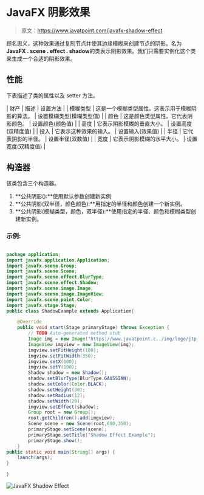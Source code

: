 # JavaFX 阴影效果

> 原文：<https://www.javatpoint.com/javafx-shadow-effect>

顾名思义，这种效果通过复制节点并使其边缘模糊来创建节点的阴影。名为**JavaFX . scene . effect . shadow**的类表示阴影效果。我们只需要实例化这个类来生成一个合适的阴影效果。

## 性能

下表描述了类的属性以及 setter 方法。

| 财产 | 描述 | 设置方法 |
| 模糊类型 | 这是一个模糊类型属性。这表示用于模糊阴影的算法。 | 设置模糊类型(模糊类型值) |
| 颜色 | 这是颜色类型属性。它代表阴影颜色。 | 设置颜色(颜色值) |
| 高度 | 它表示阴影模糊的垂直大小。 | 设置高度(双精度值) |
| 投入 | 它表示这种效果的输入。 | 设置输入(效果值) |
| 半径 | 它代表阴影的半径。 | 设置半径(双数值) |
| 宽度 | 它表示阴影模糊的水平大小。 | 设置宽度(双精度值) |

## 构造器

该类包含三个构造器。

1.  **公共阴影():**使用默认参数创建新实例
2.  **公共阴影(双半径，颜色颜色):**用指定的半径和颜色创建一个新实例。
3.  **公共阴影(模糊类型，颜色，双半径):**使用指定的半径、颜色和模糊类型创建新实例。

### 示例:

```java

package application;
import javafx.application.Application;
import javafx.scene.Group;
import javafx.scene.Scene;
import javafx.scene.effect.BlurType;
import javafx.scene.effect.Shadow;
import javafx.scene.image.Image;
import javafx.scene.image.ImageView;
import javafx.scene.paint.Color;
import javafx.stage.Stage;
public class ShadowExample extends Application{

	@Override
	public void start(Stage primaryStage) throws Exception {
		// TODO Auto-generated method stub
		Image img = new Image("https://www.javatpoint.c../img/logo/jtp_logo.png");
		ImageView imgview = new ImageView(img);
		imgview.setFitHeight(100);
		imgview.setFitWidth(350);
		imgview.setX(100);
		imgview.setY(100);
		Shadow shadow = new Shadow();
		shadow.setBlurType(BlurType.GAUSSIAN);
		shadow.setColor(Color.BLACK);
		shadow.setHeight(30);
		shadow.setRadius(12);
		shadow.setWidth(20);
		imgview.setEffect(shadow);
		Group root = new Group();
		root.getChildren().add(imgview);
		Scene scene = new Scene(root,600,350);
		primaryStage.setScene(scene);
		primaryStage.setTitle("Shadow Effect Example");
		primaryStage.show();	
	}
public static void main(String[] args) {
	launch(args);
}

}

```

![JavaFX Shadow Effect](../img/817c4b9064cd8dd8eb55b85dfef981ec.png)
